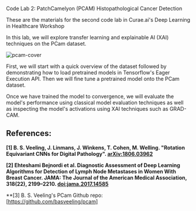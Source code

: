 Code Lab 2: PatchCamelyon (PCAM) Histopathological Cancer Detection 

These are the materials for the second code lab in Curae.ai's Deep Learning in Healthcare Workshop

In this lab, we will explore transfer learning and explainable AI (XAI) techniques on the PCam dataset.

![pcam-cover](https://github.com/basveeling/pcam/blob/master/pcam.jpg)

First, we will start with a quick overview of the dataset followed by demonstrating how to load pretrained models in Tensorflow's Eager Execution API.  Then we will fine tune a pretrained model onto the PCam dataset.  

Once we have trained the model to convergence, we will evaluate the model's performance using classical model evaluation techniques as well as inspecting the model's activations using XAI techniques such as GRAD-CAM.

## References:
**[1] B. S. Veeling, J. Linmans, J. Winkens, T. Cohen, M. Welling. "Rotation Equivariant CNNs for Digital Pathology". [arXiv:1806.03962](http://arxiv.org/abs/1806.03962)**

**[2] Ehteshami Bejnordi et al. Diagnostic Assessment of Deep Learning Algorithms for Detection of Lymph Node Metastases in Women With Breast Cancer. JAMA: The Journal of the American Medical Association, 318(22), 2199–2210. [doi:jama.2017.14585](https://doi.org/10.1001/jama.2017.14585)**

**[3] B. S. Veeling's PCam Github repo: [https://github.com/basveeling/pcam]
